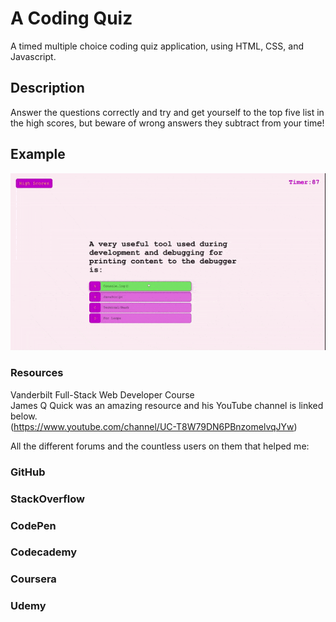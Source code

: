 # A Coding Quiz
A timed multiple choice coding quiz application, using HTML, CSS, and Javascript.

## Description
Answer the questions correctly and try and get yourself to the top five list in the high scores, but beware of wrong answers they subtract from your time!

## Example
![](./assets/images/code-quiz.gif)

### Resources
Vanderbilt Full-Stack Web Developer Course <br>
James Q Quick was an amazing resource and his YouTube channel is linked below. <br>
(https://www.youtube.com/channel/UC-T8W79DN6PBnzomelvqJYw) <br>

All the different forums and the countless users on them that helped me: 
### GitHub
### StackOverflow
### CodePen
### Codecademy
### Coursera
### Udemy
